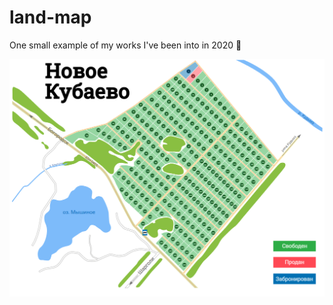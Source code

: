 # land-map
One small example of my works I've been into in 2020 🤪

<a href="https://neugomonov.github.io/land-map/" rel="some text">![Foo](show.png)</a>
